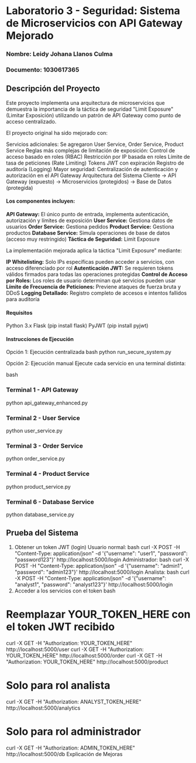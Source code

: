 # Laboratorio 3 - Seguridad: Sistema de Microservicios con API Gateway Mejorado

### Nombre: Leidy Johana Llanos Culma 
### Documento: 1030617365

## Descripción del Proyecto
Este proyecto implementa una arquitectura de microservicios que demuestra la importancia de la táctica de seguridad "Limit Exposure" (Limitar Exposición) utilizando un patrón de API Gateway como punto de acceso centralizado.

El proyecto original ha sido mejorado con:

Servicios adicionales: Se agregaron User Service, Order Service, Product Service
Reglas más complejas de limitación de exposición:
Control de acceso basado en roles (RBAC)
Restricción por IP basada en roles
Límite de tasa de peticiones (Rate Limiting)
Tokens JWT con expiración
Registro de auditoría (Logging)
Mayor seguridad: Centralización de autenticación y autorización en el API Gateway
Arquitectura del Sistema
Cliente → API Gateway (expuesto) → Microservicios (protegidos) → Base de Datos (protegida)
#### Los componentes incluyen:

**API Gateway:** El único punto de entrada, implementa autenticación, autorización y límites de exposición
**User Service:** Gestiona datos de usuarios
**Order Service:** Gestiona pedidos
**Product Service:** Gestiona productos
**Database Service:** Simula operaciones de base de datos (acceso muy restringido)
**Táctica de Seguridad:** Limit Exposure

La implementación mejorada aplica la táctica "Limit Exposure" mediante:

**IP Whitelisting:** Solo IPs específicas pueden acceder a servicios, con acceso diferenciado por rol
**Autenticación JWT:** Se requieren tokens válidos firmados para todas las operaciones protegidas
**Control de Acceso por Roles:** Los roles de usuario determinan qué servicios pueden usar
**Límite de Frecuencia de Peticiones:** Previene ataques de fuerza bruta y DDoS
**Logging Detallado:** Registro completo de accesos e intentos fallidos para auditoría

#### Requisitos
Python 3.x
Flask (pip install flask)
PyJWT (pip install pyjwt)

#### Instrucciones de Ejecución

Opción 1: Ejecución centralizada 
bash
python run_secure_system.py

Opción 2: Ejecución manual
Ejecute cada servicio en una terminal distinta:

bash
### Terminal 1 - API Gateway
python api_gateway_enhanced.py

### Terminal 2 - User Service
python user_service.py

### Terminal 3 - Order Service
python order_service.py

### Terminal 4 - Product Service
python product_service.py


### Terminal 6 - Database Service
python database_service.py

## Prueba del Sistema
1. Obtener un token JWT (login)
Usuario normal:
bash
curl -X POST -H "Content-Type: application/json" -d '{"username": "user1", "password": "password123"}' http://localhost:5000/login
Administrador:
bash
curl -X POST -H "Content-Type: application/json" -d '{"username": "admin1", "password": "admin123"}' http://localhost:5000/login
Analista:
bash
curl -X POST -H "Content-Type: application/json" -d '{"username": "analyst1", "password": "analyst123"}' http://localhost:5000/login
2. Acceder a los servicios con el token
bash
# Reemplazar YOUR_TOKEN_HERE con el token JWT recibido
curl -X GET -H "Authorization: YOUR_TOKEN_HERE" http://localhost:5000/user
curl -X GET -H "Authorization: YOUR_TOKEN_HERE" http://localhost:5000/order
curl -X GET -H "Authorization: YOUR_TOKEN_HERE" http://localhost:5000/product

# Solo para rol analista
curl -X GET -H "Authorization: ANALYST_TOKEN_HERE" http://localhost:5000/analytics

# Solo para rol administrador
curl -X GET -H "Authorization: ADMIN_TOKEN_HERE" http://localhost:5000/db
Explicación de Mejoras
